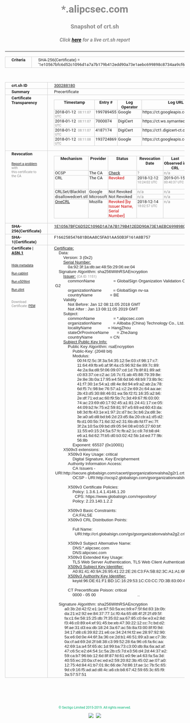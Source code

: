 # *.alipcsec.com
### Snapshot of crt.sh
##### Click [here](https://crt.sh/?q=1E10567BFC6D52C1096D1A7A7B179B412EDD90A73E1AEBC699898C8734AA9CF6) for a live crt.sh report

---
<!DOCTYPE HTML PUBLIC "-//W3C//DTD HTML 4.0 Transitional//EN">
<HTML>
<HEAD>
  <META http-equiv="Content-Type" content="text/html; charset=UTF-8">
  <TITLE>crt.sh | 1e10567bfc6d52c1096d1a7a7b179b412edd90a73e1aebc699898c8734aa9cf6</TITLE>
  <META name="description" content="Free CT Log Certificate Search Tool from Sectigo (formerly Comodo CA)">
  <META name="keywords" content="crt.sh, CT, Certificate Transparency, Certificate Search, SSL Certificate, Sectigo, Comodo CA">
  <LINK href="//fonts.googleapis.com/css?family=Roboto+Mono|Roboto:400,400i,700,700i" rel="stylesheet">
  <STYLE type="text/css">
    a {
      white-space: nowrap;
    }
    body {
      color: #888888;
      font: 12pt Roboto, sans-serif;
      padding-top: 10px;
      text-align: center
    }
    form {
      margin: 0px
    }
    span {
      border-radius: 10px
    }
    span.heading {
      color: #888888;
      font: 12pt Roboto, sans-serif
    }
    span.title {
      background-color: #00B373;
      color: #FFFFFF;
      font: bold 18pt Roboto, sans-serif;
      padding: 0px 5px
    }
    span.text {
      color: #888888;
      font: 10pt Roboto, sans-serif
    }
    span.whiteongrey {
      background-color: #D9D9D6;
      color: #FFFFFF;
      font: bold 18pt Roboto, sans-serif;
      padding: 0px 5px
    }
    table {
      border-collapse: collapse;
      color: #222222;
      font: 10pt Roboto, sans-serif;
      margin-left: auto;
      margin-right: auto
    }
    table.options {
      border: none;
      margin-left: 10px
    }
    td, th {
      border: 1px solid #CCCCCC;
      padding: 0px 2px;
      text-align: left;
      vertical-align: top
    }
    td.outer, th.outer {
      border: 1px solid #CCCCCC;
      padding: 2px 20px;
      text-align: left
    }
    th.heading {
      color: #888888;
      font: bold italic 12pt Roboto, sans-serif;
      padding: 20px 0px 0px;
      text-align: center
    }
    th.options, td.options {
      border: none;
      vertical-align: middle
    }
    td.text {
      font: 10pt "Roboto Mono", sans-serif;
      padding: 2px 20px
    }
    td.heading {
      border: none;
      color: #888888;
      font: 12pt Roboto, sans-serif;
      padding-top: 20px;
      text-align: center
    }
    table.lint td, th {
      text-align: center
    }
    .button {
      background-color: #00B373;
      border-radius: 10px;
      color: #FFFFFF;
      font: bold 13pt Roboto, sans-serif
    }
    .copyright {
      font: 8pt Roboto, sans-serif;
      color: #00B373
    }
    .input {
      border: 1px solid #888888;
      font-weight: bold;
      text-align: center
    }
    .small {
      font: 8pt Roboto, sans-serif;
      color: #888888
    }
    .error {
      background-color: #FFDFDF;
      color: #CC0000;
      font-weight: bold
    }
    .fatal {
      background-color: #0000AA;
      color: #FFFFFF;
      font-weight: bold
    }
    .notice {
      background-color: #FFFFDF;
      color: #606000
    }
    .warning {
      background-color: #FFEFDF;
      color: #DF6000
    }
  </STYLE>
</HEAD>
<BODY>

<TABLE>
  <TR>
    <TH class="outer">Criteria</TH>
    <TD class="outer">SHA-256(Certificate) = '1e10567bfc6d52c1096d1a7a7b179b412edd90a73e1aebc699898c8734aa9cf6'</TD>
  </TR>
</TABLE>
<BR>
<TABLE>
  <TR>
    <TH class="outer">crt.sh ID</TH>
    <TD class="outer"><A href="?id=300288180">300288180</A></TD>
  </TR>
  <TR>
    <TH class="outer">Summary</TH>
    <TD class="outer">Precertificate</TD>
  </TR>
  <TR>
    <TH class="outer">Certificate<BR>Transparency</TH>
    <TD class="outer">
<TABLE class="options" style="margin-left:0px">
  <TR>
    <TH>Timestamp</TH>
    <TH>Entry #</TH>
    <TH>Log Operator</TH>
    <TH>Log URL</TH>
  </TR>
  <TR>
    <TD>2018-01-12&nbsp; <FONT class="small">08:11:07 UTC</FONT></TD>
    <TD>199789455</TD>
    <TD>Google</TD>
    <TD>https://ct.googleapis.com/pilot</TD>
  </TR>
  <TR>
    <TD>2018-01-12&nbsp; <FONT class="small">08:11:07 UTC</FONT></TD>
    <TD>7000074</TD>
    <TD>DigiCert</TD>
    <TD>https://ct.ws.symantec.com</TD>
  </TR>
  <TR>
    <TD>2018-01-12&nbsp; <FONT class="small">08:11:07 UTC</FONT></TD>
    <TD>4187174</TD>
    <TD>DigiCert</TD>
    <TD>https://ct1.digicert-ct.com/log</TD>
  </TR>
  <TR>
    <TD>2018-01-12&nbsp; <FONT class="small">08:11:08 UTC</FONT></TD>
    <TD>193724869</TD>
    <TD>Google</TD>
    <TD>https://ct.googleapis.com/rocketeer</TD>
  </TR>
</TABLE>
    </TD>
  </TR>
  <TR>
    <TH class="outer">Revocation<BR><BR>
      <DIV class="small" style="padding-top:3px"><A href="?id=300288180&opt=problemreporting">Report a problem</A> with<BR>this certificate to the CA</DIV></TH>
    <TD class="outer">
      <TABLE class="options" style="margin-left:0px">
        <TR>
          <TH>Mechanism</TH>
          <TH>Provider</TH>
          <TH>Status</TH>
          <TH>Revocation Date</TH>
          <TH>Last Observed in CRL</TH>
          <TH>Last Checked <SPAN style="color:#CC0000;vertical-align:middle;font-size:70%;font-weight:normal">(Error)</SPAN></TH>
        </TR>
        <TR>
          <TD>OCSP</TD>
          <TD>The CA</TD>
          <TD><A href="?id=300288180&opt=ocsp">Check</A></TD>
          <TD><SPAN style="color:#888888">?</SPAN></TD>
          <TD><SPAN style="color:#888888">n/a</SPAN></TD>
          <TD><SPAN style="color:#888888">?</SPAN></TD>
        </TR>
        <TR>
          <TD>CRL</TD>
          <TD>The CA</TD>
          <TD><SPAN style="color:#CC0000">Revoked</SPAN></TD><TD>2018-12-12&nbsp; <FONT class="small">10:24:02 UTC</FONT></TD><TD>2019-01-15&nbsp; <FONT class="small">00:40:37 UTC</FONT></TD><TD>2019-12-04&nbsp; <FONT class="small">17:03:09 UTC</FONT></TD>
        </TR>
        <TR>
          <TD>CRLSet/Blacklist</TD>
          <TD>Google</TD>
          <TD>Not Revoked</TD>
          <TD><SPAN style="color:#888888">n/a</SPAN></TD>
          <TD><SPAN style="color:#888888">n/a</SPAN></TD>
          <TD><SPAN style="color:#888888">n/a</SPAN></TD>
        </TR>
        <TR>
          <TD>disallowedcert.stl</TD>
          <TD>Microsoft</TD>
          <TD>Not Revoked</TD>
          <TD><SPAN style="color:#888888">n/a</SPAN></TD>
          <TD><SPAN style="color:#888888">n/a</SPAN></TD>
          <TD><SPAN style="color:#888888">n/a</SPAN></TD>
        </TR>
        <TR>
          <TD><A href="/mozilla-onecrl" target="_blank">OneCRL</A></TD>
          <TD>Mozilla</TD>
          <TD><SPAN style="color:#CC0000">Revoked [by Issuer Name, Serial Number]</SPAN></TD><TD>2018-12-14&nbsp; <FONT class="small">18:02:57 UTC</FONT></TD>
          <TD><SPAN style="color:#888888">n/a</SPAN></TD>
          <TD><SPAN style="color:#888888">n/a</SPAN></TD>
        </TR>
      </TABLE>
    </TD>
  </TR>
  <TR>
    <TH class="outer">SHA-256(Certificate)</TH>
    <TD class="outer"><A href="//censys.io/certificates/1e10567bfc6d52c1096d1a7a7b179b412edd90a73e1aebc699898c8734aa9cf6">1E10567BFC6D52C1096D1A7A7B179B412EDD90A73E1AEBC699898C8734AA9CF6</A></TD>
  </TR>
  <TR>
    <TH class="outer">SHA-1(Certificate)</TH>
    <TD class="outer">F166258547681B0AA8C5FA01AA50B3F161A8B757</TD>
  </TR>
  <TR>
    <TH class="outer">Certificate | <A href="?asn1=300288180">ASN.1</A>
      <SPAN class="small"><BR>
      <BR><BR><A href="?id=300288180&opt=nometadata">Hide metadata</A>
      <BR><BR><A href="?id=300288180&opt=cablint">Run cablint</A>
      <BR><BR><A href="?id=300288180&opt=x509lint">Run x509lint</A>
      <BR><BR><A href="?id=300288180&opt=zlint">Run zlint</A>
      <BR><BR><BR>Download Certificate: <A href="?d=300288180">PEM</A>
      </SPAN>
    </TH>
    <TD class="text"><A href="?d=300288180">Certificate:</A><BR>&nbsp;&nbsp;&nbsp;&nbsp;Data:<BR>&nbsp;&nbsp;&nbsp;&nbsp;&nbsp;&nbsp;&nbsp;&nbsp;Version:&nbsp;3&nbsp;(0x2)<BR>&nbsp;&nbsp;&nbsp;&nbsp;&nbsp;&nbsp;&nbsp;&nbsp;<A href="?serial=0a923f1adbae485b2906ee04">Serial&nbsp;Number:</A><BR>&nbsp;&nbsp;&nbsp;&nbsp;&nbsp;&nbsp;&nbsp;&nbsp;&nbsp;&nbsp;&nbsp;&nbsp;0a:92:3f:1a:db:ae:48:5b:29:06:ee:04<BR>&nbsp;&nbsp;&nbsp;&nbsp;Signature&nbsp;Algorithm:&nbsp;sha256WithRSAEncryption<BR>&nbsp;&nbsp;&nbsp;&nbsp;&nbsp;&nbsp;&nbsp;&nbsp;<A href="?caid=1151">Issuer:</A> <SPAN class="small">(CA ID: 1151)</SPAN><BR>&nbsp;&nbsp;&nbsp;&nbsp;&nbsp;&nbsp;&nbsp;&nbsp;&nbsp;&nbsp;&nbsp;&nbsp;commonName&nbsp;&nbsp;&nbsp;&nbsp;&nbsp;&nbsp;&nbsp;&nbsp;&nbsp;&nbsp;&nbsp;&nbsp;&nbsp;&nbsp;&nbsp;&nbsp;=&nbsp;GlobalSign&nbsp;Organization&nbsp;Validation&nbsp;CA&nbsp;-&nbsp;SHA256&nbsp;-&nbsp;G2<BR>&nbsp;&nbsp;&nbsp;&nbsp;&nbsp;&nbsp;&nbsp;&nbsp;&nbsp;&nbsp;&nbsp;&nbsp;organizationName&nbsp;&nbsp;&nbsp;&nbsp;&nbsp;&nbsp;&nbsp;&nbsp;&nbsp;&nbsp;=&nbsp;GlobalSign&nbsp;nv-sa<BR>&nbsp;&nbsp;&nbsp;&nbsp;&nbsp;&nbsp;&nbsp;&nbsp;&nbsp;&nbsp;&nbsp;&nbsp;countryName&nbsp;&nbsp;&nbsp;&nbsp;&nbsp;&nbsp;&nbsp;&nbsp;&nbsp;&nbsp;&nbsp;&nbsp;&nbsp;&nbsp;&nbsp;=&nbsp;BE<BR>&nbsp;&nbsp;&nbsp;&nbsp;&nbsp;&nbsp;&nbsp;&nbsp;Validity<BR>&nbsp;&nbsp;&nbsp;&nbsp;&nbsp;&nbsp;&nbsp;&nbsp;&nbsp;&nbsp;&nbsp;&nbsp;Not&nbsp;Before:&nbsp;Jan&nbsp;12&nbsp;08:11:05&nbsp;2018&nbsp;GMT<BR>&nbsp;&nbsp;&nbsp;&nbsp;&nbsp;&nbsp;&nbsp;&nbsp;&nbsp;&nbsp;&nbsp;&nbsp;Not&nbsp;After&nbsp;:&nbsp;Jan&nbsp;13&nbsp;08:11:05&nbsp;2019&nbsp;GMT<BR>&nbsp;&nbsp;&nbsp;&nbsp;&nbsp;&nbsp;&nbsp;&nbsp;Subject:<BR>&nbsp;&nbsp;&nbsp;&nbsp;&nbsp;&nbsp;&nbsp;&nbsp;&nbsp;&nbsp;&nbsp;&nbsp;commonName&nbsp;&nbsp;&nbsp;&nbsp;&nbsp;&nbsp;&nbsp;&nbsp;&nbsp;&nbsp;&nbsp;&nbsp;&nbsp;&nbsp;&nbsp;&nbsp;=&nbsp;*.alipcsec.com<BR>&nbsp;&nbsp;&nbsp;&nbsp;&nbsp;&nbsp;&nbsp;&nbsp;&nbsp;&nbsp;&nbsp;&nbsp;organizationName&nbsp;&nbsp;&nbsp;&nbsp;&nbsp;&nbsp;&nbsp;&nbsp;&nbsp;&nbsp;=&nbsp;Alibaba&nbsp;(China)&nbsp;Technology&nbsp;Co.,&nbsp;Ltd.<BR>&nbsp;&nbsp;&nbsp;&nbsp;&nbsp;&nbsp;&nbsp;&nbsp;&nbsp;&nbsp;&nbsp;&nbsp;localityName&nbsp;&nbsp;&nbsp;&nbsp;&nbsp;&nbsp;&nbsp;&nbsp;&nbsp;&nbsp;&nbsp;&nbsp;&nbsp;&nbsp;=&nbsp;HangZhou<BR>&nbsp;&nbsp;&nbsp;&nbsp;&nbsp;&nbsp;&nbsp;&nbsp;&nbsp;&nbsp;&nbsp;&nbsp;stateOrProvinceName&nbsp;&nbsp;&nbsp;&nbsp;&nbsp;&nbsp;&nbsp;=&nbsp;ZheJiang<BR>&nbsp;&nbsp;&nbsp;&nbsp;&nbsp;&nbsp;&nbsp;&nbsp;&nbsp;&nbsp;&nbsp;&nbsp;countryName&nbsp;&nbsp;&nbsp;&nbsp;&nbsp;&nbsp;&nbsp;&nbsp;&nbsp;&nbsp;&nbsp;&nbsp;&nbsp;&nbsp;&nbsp;=&nbsp;CN<BR>&nbsp;&nbsp;&nbsp;&nbsp;&nbsp;&nbsp;&nbsp;&nbsp;<A href="?spkisha256=11418e2211b3ca5df7028237c5f1e013d49e265c0109e7a590b965dd7a14a914">Subject&nbsp;Public&nbsp;Key&nbsp;Info:</A><BR>&nbsp;&nbsp;&nbsp;&nbsp;&nbsp;&nbsp;&nbsp;&nbsp;&nbsp;&nbsp;&nbsp;&nbsp;Public&nbsp;Key&nbsp;Algorithm:&nbsp;rsaEncryption<BR>&nbsp;&nbsp;&nbsp;&nbsp;&nbsp;&nbsp;&nbsp;&nbsp;&nbsp;&nbsp;&nbsp;&nbsp;&nbsp;&nbsp;&nbsp;&nbsp;Public-Key:&nbsp;(2048&nbsp;bit)<BR>&nbsp;&nbsp;&nbsp;&nbsp;&nbsp;&nbsp;&nbsp;&nbsp;&nbsp;&nbsp;&nbsp;&nbsp;&nbsp;&nbsp;&nbsp;&nbsp;Modulus:<BR>&nbsp;&nbsp;&nbsp;&nbsp;&nbsp;&nbsp;&nbsp;&nbsp;&nbsp;&nbsp;&nbsp;&nbsp;&nbsp;&nbsp;&nbsp;&nbsp;&nbsp;&nbsp;&nbsp;&nbsp;00:f4:f2:5c:3f:3a:54:35:12:5e:03:cf:98:17:c7:<BR>&nbsp;&nbsp;&nbsp;&nbsp;&nbsp;&nbsp;&nbsp;&nbsp;&nbsp;&nbsp;&nbsp;&nbsp;&nbsp;&nbsp;&nbsp;&nbsp;&nbsp;&nbsp;&nbsp;&nbsp;11:64:49:fb:e6:af:9f:4a:c5:96:92:6e:89:7c:89:<BR>&nbsp;&nbsp;&nbsp;&nbsp;&nbsp;&nbsp;&nbsp;&nbsp;&nbsp;&nbsp;&nbsp;&nbsp;&nbsp;&nbsp;&nbsp;&nbsp;&nbsp;&nbsp;&nbsp;&nbsp;4e:2a:8a:d8:5f:06:09:07:cd:1d:7b:8f:81:89:ad:<BR>&nbsp;&nbsp;&nbsp;&nbsp;&nbsp;&nbsp;&nbsp;&nbsp;&nbsp;&nbsp;&nbsp;&nbsp;&nbsp;&nbsp;&nbsp;&nbsp;&nbsp;&nbsp;&nbsp;&nbsp;c0:83:37:ce:c2:ac:16:7c:f1:ab:45:88:79:39:8e:<BR>&nbsp;&nbsp;&nbsp;&nbsp;&nbsp;&nbsp;&nbsp;&nbsp;&nbsp;&nbsp;&nbsp;&nbsp;&nbsp;&nbsp;&nbsp;&nbsp;&nbsp;&nbsp;&nbsp;&nbsp;2e:8e:3b:0a:17:95:e4:58:6d:b6:48:b9:73:8b:9c:<BR>&nbsp;&nbsp;&nbsp;&nbsp;&nbsp;&nbsp;&nbsp;&nbsp;&nbsp;&nbsp;&nbsp;&nbsp;&nbsp;&nbsp;&nbsp;&nbsp;&nbsp;&nbsp;&nbsp;&nbsp;41:f7:30:1e:54:a1:d8:4e:8d:94:e9:a2:ab:2a:78:<BR>&nbsp;&nbsp;&nbsp;&nbsp;&nbsp;&nbsp;&nbsp;&nbsp;&nbsp;&nbsp;&nbsp;&nbsp;&nbsp;&nbsp;&nbsp;&nbsp;&nbsp;&nbsp;&nbsp;&nbsp;6d:f5:7c:98:be:76:57:a1:c2:2e:69:2c:64:aa:ae:<BR>&nbsp;&nbsp;&nbsp;&nbsp;&nbsp;&nbsp;&nbsp;&nbsp;&nbsp;&nbsp;&nbsp;&nbsp;&nbsp;&nbsp;&nbsp;&nbsp;&nbsp;&nbsp;&nbsp;&nbsp;2b:43:d5:30:88:46:01:ea:5b:f2:f1:16:35:a2:b6:<BR>&nbsp;&nbsp;&nbsp;&nbsp;&nbsp;&nbsp;&nbsp;&nbsp;&nbsp;&nbsp;&nbsp;&nbsp;&nbsp;&nbsp;&nbsp;&nbsp;&nbsp;&nbsp;&nbsp;&nbsp;2e:df:71:ed:ac:60:f9:5b:7c:3d:49:67:f6:03:00:<BR>&nbsp;&nbsp;&nbsp;&nbsp;&nbsp;&nbsp;&nbsp;&nbsp;&nbsp;&nbsp;&nbsp;&nbsp;&nbsp;&nbsp;&nbsp;&nbsp;&nbsp;&nbsp;&nbsp;&nbsp;74:ac:23:69:d0:17:92:45:a1:81:24:41:17:ce:05:<BR>&nbsp;&nbsp;&nbsp;&nbsp;&nbsp;&nbsp;&nbsp;&nbsp;&nbsp;&nbsp;&nbsp;&nbsp;&nbsp;&nbsp;&nbsp;&nbsp;&nbsp;&nbsp;&nbsp;&nbsp;44:09:b2:fe:75:e2:59:81:97:e5:69:ed:60:43:da:<BR>&nbsp;&nbsp;&nbsp;&nbsp;&nbsp;&nbsp;&nbsp;&nbsp;&nbsp;&nbsp;&nbsp;&nbsp;&nbsp;&nbsp;&nbsp;&nbsp;&nbsp;&nbsp;&nbsp;&nbsp;b8:3d:fb:43:1e:e1:97:2c:d7:bc:3c:b6:2a:d8:3e:<BR>&nbsp;&nbsp;&nbsp;&nbsp;&nbsp;&nbsp;&nbsp;&nbsp;&nbsp;&nbsp;&nbsp;&nbsp;&nbsp;&nbsp;&nbsp;&nbsp;&nbsp;&nbsp;&nbsp;&nbsp;3e:a0:a6:d8:bd:b6:2d:23:d5:8a:20:cb:a1:d5:d2:<BR>&nbsp;&nbsp;&nbsp;&nbsp;&nbsp;&nbsp;&nbsp;&nbsp;&nbsp;&nbsp;&nbsp;&nbsp;&nbsp;&nbsp;&nbsp;&nbsp;&nbsp;&nbsp;&nbsp;&nbsp;fb:d1:00:5b:71:6d:32:e2:31:6b:db:fd:f7:ec:7f:<BR>&nbsp;&nbsp;&nbsp;&nbsp;&nbsp;&nbsp;&nbsp;&nbsp;&nbsp;&nbsp;&nbsp;&nbsp;&nbsp;&nbsp;&nbsp;&nbsp;&nbsp;&nbsp;&nbsp;&nbsp;3f:2a:10:5a:09:bd:d9:05:94:08:e0:b5:27:60:bf:<BR>&nbsp;&nbsp;&nbsp;&nbsp;&nbsp;&nbsp;&nbsp;&nbsp;&nbsp;&nbsp;&nbsp;&nbsp;&nbsp;&nbsp;&nbsp;&nbsp;&nbsp;&nbsp;&nbsp;&nbsp;11:55:e0:15:24:5a:57:fc:fb:a2:1c:c8:7d:b8:d4:<BR>&nbsp;&nbsp;&nbsp;&nbsp;&nbsp;&nbsp;&nbsp;&nbsp;&nbsp;&nbsp;&nbsp;&nbsp;&nbsp;&nbsp;&nbsp;&nbsp;&nbsp;&nbsp;&nbsp;&nbsp;e6:a1:6d:62:7f:b5:d0:b3:02:42:5b:1d:ed:77:9b:<BR>&nbsp;&nbsp;&nbsp;&nbsp;&nbsp;&nbsp;&nbsp;&nbsp;&nbsp;&nbsp;&nbsp;&nbsp;&nbsp;&nbsp;&nbsp;&nbsp;&nbsp;&nbsp;&nbsp;&nbsp;56:8b<BR>&nbsp;&nbsp;&nbsp;&nbsp;&nbsp;&nbsp;&nbsp;&nbsp;&nbsp;&nbsp;&nbsp;&nbsp;&nbsp;&nbsp;&nbsp;&nbsp;Exponent:&nbsp;65537&nbsp;(0x10001)<BR>&nbsp;&nbsp;&nbsp;&nbsp;&nbsp;&nbsp;&nbsp;&nbsp;X509v3&nbsp;extensions:<BR>&nbsp;&nbsp;&nbsp;&nbsp;&nbsp;&nbsp;&nbsp;&nbsp;&nbsp;&nbsp;&nbsp;&nbsp;X509v3&nbsp;Key&nbsp;Usage:&nbsp;critical<BR>&nbsp;&nbsp;&nbsp;&nbsp;&nbsp;&nbsp;&nbsp;&nbsp;&nbsp;&nbsp;&nbsp;&nbsp;&nbsp;&nbsp;&nbsp;&nbsp;Digital&nbsp;Signature,&nbsp;Key&nbsp;Encipherment<BR>&nbsp;&nbsp;&nbsp;&nbsp;&nbsp;&nbsp;&nbsp;&nbsp;&nbsp;&nbsp;&nbsp;&nbsp;Authority&nbsp;Information&nbsp;Access:&nbsp;<BR>&nbsp;&nbsp;&nbsp;&nbsp;&nbsp;&nbsp;&nbsp;&nbsp;&nbsp;&nbsp;&nbsp;&nbsp;&nbsp;&nbsp;&nbsp;&nbsp;CA&nbsp;Issuers&nbsp;-&nbsp;URI:http://secure.globalsign.com/cacert/gsorganizationvalsha2g2r1.crt<BR>&nbsp;&nbsp;&nbsp;&nbsp;&nbsp;&nbsp;&nbsp;&nbsp;&nbsp;&nbsp;&nbsp;&nbsp;&nbsp;&nbsp;&nbsp;&nbsp;OCSP&nbsp;-&nbsp;URI:http://ocsp2.globalsign.com/gsorganizationvalsha2g2<BR><BR>&nbsp;&nbsp;&nbsp;&nbsp;&nbsp;&nbsp;&nbsp;&nbsp;&nbsp;&nbsp;&nbsp;&nbsp;X509v3&nbsp;Certificate&nbsp;Policies:&nbsp;<BR>&nbsp;&nbsp;&nbsp;&nbsp;&nbsp;&nbsp;&nbsp;&nbsp;&nbsp;&nbsp;&nbsp;&nbsp;&nbsp;&nbsp;&nbsp;&nbsp;Policy:&nbsp;1.3.6.1.4.1.4146.1.20<BR>&nbsp;&nbsp;&nbsp;&nbsp;&nbsp;&nbsp;&nbsp;&nbsp;&nbsp;&nbsp;&nbsp;&nbsp;&nbsp;&nbsp;&nbsp;&nbsp;&nbsp;&nbsp;CPS:&nbsp;https://www.globalsign.com/repository/<BR>&nbsp;&nbsp;&nbsp;&nbsp;&nbsp;&nbsp;&nbsp;&nbsp;&nbsp;&nbsp;&nbsp;&nbsp;&nbsp;&nbsp;&nbsp;&nbsp;Policy:&nbsp;2.23.140.1.2.2<BR><BR>&nbsp;&nbsp;&nbsp;&nbsp;&nbsp;&nbsp;&nbsp;&nbsp;&nbsp;&nbsp;&nbsp;&nbsp;X509v3&nbsp;Basic&nbsp;Constraints:&nbsp;<BR>&nbsp;&nbsp;&nbsp;&nbsp;&nbsp;&nbsp;&nbsp;&nbsp;&nbsp;&nbsp;&nbsp;&nbsp;&nbsp;&nbsp;&nbsp;&nbsp;CA:FALSE<BR>&nbsp;&nbsp;&nbsp;&nbsp;&nbsp;&nbsp;&nbsp;&nbsp;&nbsp;&nbsp;&nbsp;&nbsp;X509v3&nbsp;CRL&nbsp;Distribution&nbsp;Points:&nbsp;<BR><BR>&nbsp;&nbsp;&nbsp;&nbsp;&nbsp;&nbsp;&nbsp;&nbsp;&nbsp;&nbsp;&nbsp;&nbsp;&nbsp;&nbsp;&nbsp;&nbsp;Full&nbsp;Name:<BR>&nbsp;&nbsp;&nbsp;&nbsp;&nbsp;&nbsp;&nbsp;&nbsp;&nbsp;&nbsp;&nbsp;&nbsp;&nbsp;&nbsp;&nbsp;&nbsp;&nbsp;&nbsp;URI:http://crl.globalsign.com/gs/gsorganizationvalsha2g2.crl<BR><BR>&nbsp;&nbsp;&nbsp;&nbsp;&nbsp;&nbsp;&nbsp;&nbsp;&nbsp;&nbsp;&nbsp;&nbsp;X509v3&nbsp;Subject&nbsp;Alternative&nbsp;Name:&nbsp;<BR>&nbsp;&nbsp;&nbsp;&nbsp;&nbsp;&nbsp;&nbsp;&nbsp;&nbsp;&nbsp;&nbsp;&nbsp;&nbsp;&nbsp;&nbsp;&nbsp;DNS:*.alipcsec.com<BR>&nbsp;&nbsp;&nbsp;&nbsp;&nbsp;&nbsp;&nbsp;&nbsp;&nbsp;&nbsp;&nbsp;&nbsp;&nbsp;&nbsp;&nbsp;&nbsp;DNS:alipcsec.com<BR>&nbsp;&nbsp;&nbsp;&nbsp;&nbsp;&nbsp;&nbsp;&nbsp;&nbsp;&nbsp;&nbsp;&nbsp;X509v3&nbsp;Extended&nbsp;Key&nbsp;Usage:&nbsp;<BR>&nbsp;&nbsp;&nbsp;&nbsp;&nbsp;&nbsp;&nbsp;&nbsp;&nbsp;&nbsp;&nbsp;&nbsp;&nbsp;&nbsp;&nbsp;&nbsp;TLS&nbsp;Web&nbsp;Server&nbsp;Authentication,&nbsp;TLS&nbsp;Web&nbsp;Client&nbsp;Authentication<BR>&nbsp;&nbsp;&nbsp;&nbsp;&nbsp;&nbsp;&nbsp;&nbsp;&nbsp;&nbsp;&nbsp;&nbsp;<A href="?ski=a08141409a269541222e26c3fa5b823ca1a16f29">X509v3&nbsp;Subject&nbsp;Key&nbsp;Identifier:</A><BR>&nbsp;&nbsp;&nbsp;&nbsp;&nbsp;&nbsp;&nbsp;&nbsp;&nbsp;&nbsp;&nbsp;&nbsp;&nbsp;&nbsp;&nbsp;&nbsp;A0:81:41:40:9A:26:95:41:22:2E:26:C3:FA:5B:82:3C:A1:A1:6F:29<BR>&nbsp;&nbsp;&nbsp;&nbsp;&nbsp;&nbsp;&nbsp;&nbsp;&nbsp;&nbsp;&nbsp;&nbsp;<A href="?ski=96de61f1bd1c1629531cc0cc7d3b830040e61a7c">X509v3&nbsp;Authority&nbsp;Key&nbsp;Identifier:</A><BR>&nbsp;&nbsp;&nbsp;&nbsp;&nbsp;&nbsp;&nbsp;&nbsp;&nbsp;&nbsp;&nbsp;&nbsp;&nbsp;&nbsp;&nbsp;&nbsp;keyid:96:DE:61:F1:BD:1C:16:29:53:1C:C0:CC:7D:3B:83:00:40:E6:1A:7C<BR><BR>&nbsp;&nbsp;&nbsp;&nbsp;&nbsp;&nbsp;&nbsp;&nbsp;&nbsp;&nbsp;&nbsp;&nbsp;CT&nbsp;Precertificate&nbsp;Poison:&nbsp;critical<BR>&nbsp;&nbsp;&nbsp;&nbsp;&nbsp;&nbsp;&nbsp;&nbsp;&nbsp;&nbsp;&nbsp;&nbsp;&nbsp;&nbsp;&nbsp;&nbsp;0000&nbsp;-&nbsp;05&nbsp;00&nbsp;&nbsp;&nbsp;&nbsp;&nbsp;&nbsp;&nbsp;&nbsp;&nbsp;&nbsp;&nbsp;&nbsp;&nbsp;&nbsp;&nbsp;&nbsp;&nbsp;&nbsp;&nbsp;&nbsp;&nbsp;&nbsp;&nbsp;&nbsp;&nbsp;&nbsp;&nbsp;&nbsp;&nbsp;&nbsp;&nbsp;&nbsp;&nbsp;&nbsp;&nbsp;&nbsp;..<BR><BR>&nbsp;&nbsp;&nbsp;&nbsp;Signature&nbsp;Algorithm:&nbsp;sha256WithRSAEncryption<BR>&nbsp;&nbsp;&nbsp;&nbsp;&nbsp;&nbsp;&nbsp;&nbsp;&nbsp;a0:3b:2d:42:f2:e1:1e:67:50:5a:ec:b9:e7:5f:6d:83:1b:0b:<BR>&nbsp;&nbsp;&nbsp;&nbsp;&nbsp;&nbsp;&nbsp;&nbsp;&nbsp;da:21:e2:92:ee:84:37:77:1c:f0:4a:65:d8:4f:2f:2f:d9:5f:<BR>&nbsp;&nbsp;&nbsp;&nbsp;&nbsp;&nbsp;&nbsp;&nbsp;&nbsp;fa:c1:6e:58:15:25:db:7f:35:02:aa:67:85:c0:6e:e3:e2:8d:<BR>&nbsp;&nbsp;&nbsp;&nbsp;&nbsp;&nbsp;&nbsp;&nbsp;&nbsp;f3:46:c0:89:e4:ef:91:45:be:eb:47:30:22:12:cc:7c:bd:d2:<BR>&nbsp;&nbsp;&nbsp;&nbsp;&nbsp;&nbsp;&nbsp;&nbsp;&nbsp;9f:ae:31:d3:ea:db:18:24:3a:67:ac:5b:8a:f3:00:8f:f0:9d:<BR>&nbsp;&nbsp;&nbsp;&nbsp;&nbsp;&nbsp;&nbsp;&nbsp;&nbsp;34:17:d8:c6:39:82:21:e6:ce:34:24:f4:f2:ee:28:97:92:90:<BR>&nbsp;&nbsp;&nbsp;&nbsp;&nbsp;&nbsp;&nbsp;&nbsp;&nbsp;5a:e6:0d:0e:44:6f:3a:36:ce:2d:b1:46:51:89:a3:ae:c7:3b:<BR>&nbsp;&nbsp;&nbsp;&nbsp;&nbsp;&nbsp;&nbsp;&nbsp;&nbsp;0a:cf:ad:69:2d:2f:b8:38:c3:99:52:28:6a:96:c6:fa:6c:aa:<BR>&nbsp;&nbsp;&nbsp;&nbsp;&nbsp;&nbsp;&nbsp;&nbsp;&nbsp;42:69:1a:a4:5f:65:dc:1d:99:ba:73:c3:00:db:8a:6a:ad:af:<BR>&nbsp;&nbsp;&nbsp;&nbsp;&nbsp;&nbsp;&nbsp;&nbsp;&nbsp;47:c6:5c:e2:d4:54:1c:5a:2b:c5:7d:e3:56:d4:2d:44:37:e2:<BR>&nbsp;&nbsp;&nbsp;&nbsp;&nbsp;&nbsp;&nbsp;&nbsp;&nbsp;59:ca:b7:96:bb:12:6d:8f:87:fd:61:e0:9e:a4:63:fa:5a:3d:<BR>&nbsp;&nbsp;&nbsp;&nbsp;&nbsp;&nbsp;&nbsp;&nbsp;&nbsp;40:55:ec:20:0a:cf:ec:ed:e2:59:20:82:3b:45:02:ae:07:a0:<BR>&nbsp;&nbsp;&nbsp;&nbsp;&nbsp;&nbsp;&nbsp;&nbsp;&nbsp;12:75:4d:84:41:b7:01:8c:66:de:7d:86:1f:ae:1c:7b:5c:65:<BR>&nbsp;&nbsp;&nbsp;&nbsp;&nbsp;&nbsp;&nbsp;&nbsp;&nbsp;9d:c9:16:f5:ad:ad:d8:4c:a6:cb:b8:67:42:59:65:3c:65:f9:<BR>&nbsp;&nbsp;&nbsp;&nbsp;&nbsp;&nbsp;&nbsp;&nbsp;&nbsp;3a:57:57:51<BR>    </TD>
  </TR>
</TABLE>

  <BR><BR><BR>

  <P class="copyright">&copy; Sectigo Limited 2015-2019. All rights reserved.</P>
  <DIV>
    <A href="https://sectigo.com/"><IMG src="/sectigo_s.png"></A>
    &nbsp;<A href="https://github.com/crtsh"><IMG src="/GitHub-Mark-32px.png"></A>
  </DIV>
</BODY>
</HTML>

